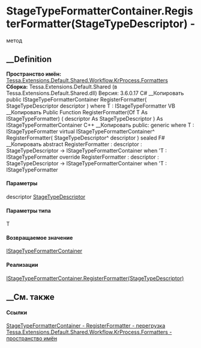 # StageTypeFormatterContainer.RegisterFormatter<T>(StageTypeDescriptor) -
метод
##  __Definition
 **Пространство имён:**
[Tessa.Extensions.Default.Shared.Workflow.KrProcess.Formatters](N_Tessa_Extensions_Default_Shared_Workflow_KrProcess_Formatters.htm)  
 **Сборка:** Tessa.Extensions.Default.Shared (в
Tessa.Extensions.Default.Shared.dll) Версия: 3.6.0.17
C# __Копировать
     public IStageTypeFormatterContainer RegisterFormatter<T>(
    	StageTypeDescriptor descriptor
    )
    where T : IStageTypeFormatter
VB __Копировать
     Public Function RegisterFormatter(Of T As IStageTypeFormatter) ( 
    	descriptor As StageTypeDescriptor
    ) As IStageTypeFormatterContainer
C++ __Копировать
     public:
    generic<typename T>
    where T : IStageTypeFormatter
    virtual IStageTypeFormatterContainer^ RegisterFormatter(
    	StageTypeDescriptor^ descriptor
    ) sealed
F# __Копировать
     abstract RegisterFormatter : 
            descriptor : StageTypeDescriptor -> IStageTypeFormatterContainer  when 'T : IStageTypeFormatter
    override RegisterFormatter : 
            descriptor : StageTypeDescriptor -> IStageTypeFormatterContainer  when 'T : IStageTypeFormatter
#### Параметры
descriptor
[StageTypeDescriptor](T_Tessa_Extensions_Default_Shared_Workflow_KrProcess_StageTypeDescriptor.htm)
#### Параметры типа
T
#### Возвращаемое значение
[IStageTypeFormatterContainer](T_Tessa_Extensions_Default_Shared_Workflow_KrProcess_Formatters_IStageTypeFormatterContainer.htm)
#### Реализации
[IStageTypeFormatterContainer.RegisterFormatter<T>(StageTypeDescriptor)](M_Tessa_Extensions_Default_Shared_Workflow_KrProcess_Formatters_IStageTypeFormatterContainer_RegisterFormatter__1.htm)  
##  __См. также
#### Ссылки
[StageTypeFormatterContainer -
](T_Tessa_Extensions_Default_Shared_Workflow_KrProcess_Formatters_StageTypeFormatterContainer.htm)
[RegisterFormatter -
перегрузка](Overload_Tessa_Extensions_Default_Shared_Workflow_KrProcess_Formatters_StageTypeFormatterContainer_RegisterFormatter.htm)
[Tessa.Extensions.Default.Shared.Workflow.KrProcess.Formatters - пространство
имён](N_Tessa_Extensions_Default_Shared_Workflow_KrProcess_Formatters.htm)
